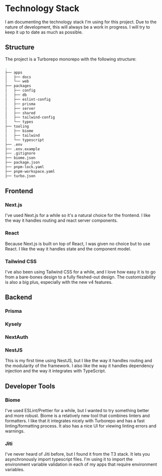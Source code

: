 # Technology Stack

I am documenting the technology stack I'm using for this project. Due to the nature of development, this will always be a work in progress. I will try to keep it up to date as much as possible.

## Structure

The project is a Turborepo monorepo with the following structure:

```bash
.
├── apps
│   ├── docs
│   └── web
├── packages
│   ├── config
│   ├── db
│   ├── eslint-config
│   ├── prisma
│   ├── server
│   ├── shared
│   ├── tailwind-config
│   └── types
├── tooling
│   ├── biome
│   ├── tailwind
│   └── typescript
├── .env
├── .env.example
├── .gitignore
├── biome.json
├── package.json
├── pnpm-lock.yaml
├── pnpm-workspace.yaml
├── turbo.json
```

## Frontend

### Next.js

I've used Next.js for a while so it's a natural choice for the frontend. I like the way it handles routing and react server components. 

### React

Because Next.js is built on top of React, I was given no choice but to use React. I like the way it handles state and the component model.

### Tailwind CSS

I've also been using Tailwind CSS for a while, and I love how easy it is to go from a bare-bones design to a fully fleshed-out design. The customizability is also a big plus, especially with the new v4 features.

## Backend

### Prisma

### Kysely

### NextAuth

### NestJS

This is my first time using NestJS, but I like the way it handles routing and the modularity of the framework. I also like the way it handles dependency injection and the way it integrates with TypeScript.

## Developer Tools

### Biome

I've used ESLint/Prettier for a while, but I wanted to try something better and more robust. Biome is a relatively new tool that combines linters and formatters. I like that it integrates nicely with Turborepo and has a fast linting/formatting process. It also has a nice UI for viewing linting errors and warnings.

### Jiti

I've never heard of Jiti before, but I found it from the T3 stack. It lets you asynchronously import typescript files. I'm using it to import the environment variable validation in each of my apps that require environment variables.